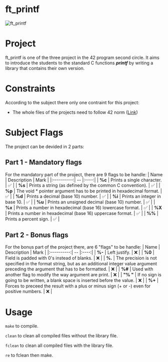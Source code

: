 # ft_printf
<img alt="ft_printf" src="https://img.shields.io/static/v1?label=ft_printf&message=100+/+125&color=gree&style=plastic"/>

# Project
ft_printf is one of the three project in the 42 program second circle. It aims to introduce the students to the standard C functions ***printf*** by writing a library that contains their own version.

# Constraints
According to the subject there only one contraint for this project:
*  The whole files of the projects need to follow 42 norm ([Link](https://github.com/42School/norminette/blob/master/pdf/en.norm.pdf))

# Subject Flags
The project can be devided in 2 parts:

## Part 1 - Mandatory flags
For the mandatory part of the project, there are 9 flags to be handle:
|    Name    | Description | Mark |
|:----------:|      --     |:----:|
| **%c**  | Prints a single character. | :white_check_mark: |
| **%s**  | Prints a string (as defined by the common C convention). | :white_check_mark: |
| **%p**  | The void * pointer argument has to be printed in hexadecimal format. | :white_check_mark: |
| **%d**  | Prints a decimal (base 10) number. | :white_check_mark: |
| **%i**  | Prints an integer in base 10. | :white_check_mark: |
| **%u**  | Prints an unsigned decimal (base 10) number. | :white_check_mark: |
| **%x**  | Prints a number in hexadecimal (base 16) lowercase format. | :white_check_mark: |
| **%X**  | Prints a number in hexadecimal (base 16) uppercase format. | :white_check_mark: |
| **%%**  | Prints a percent sign. | :white_check_mark: |

## Part 2 - Bonus flags
For the bonus part of the project there, are 6 "flags" to be handle:
|    Name    | Description | Mark |
|:----------:|      --     |:----:|
| **%-**  | Left justify. | :x: |
| **%0**  | Field is padded with 0's instead of blanks. | :x: |
| **%.**  | The precision is not specified in the format string, but as an additional integer value argument preceding the argument that has to be formatted. | :x: |
| **%#**  | Used with another flag to modify the way argument are print. | :x: |
| **"% "**  | If no sign is going to be written, a blank space is inserted before the value. | :x: |
| **%+**  | Forces to preceed the result with a plus or minus sign (+ or -) even for positive numbers. | :x: | 

# Usage

``make`` to compile.

``clean`` to clean all compiled files without the library file.

``fclean`` to clean all compiled files with the library file.

``re`` to fclean then make.
